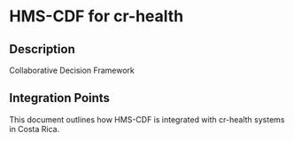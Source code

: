 # HMS-CDF for cr-health

## Description

Collaborative Decision Framework

## Integration Points

This document outlines how HMS-CDF is integrated with cr-health systems in Costa Rica.
